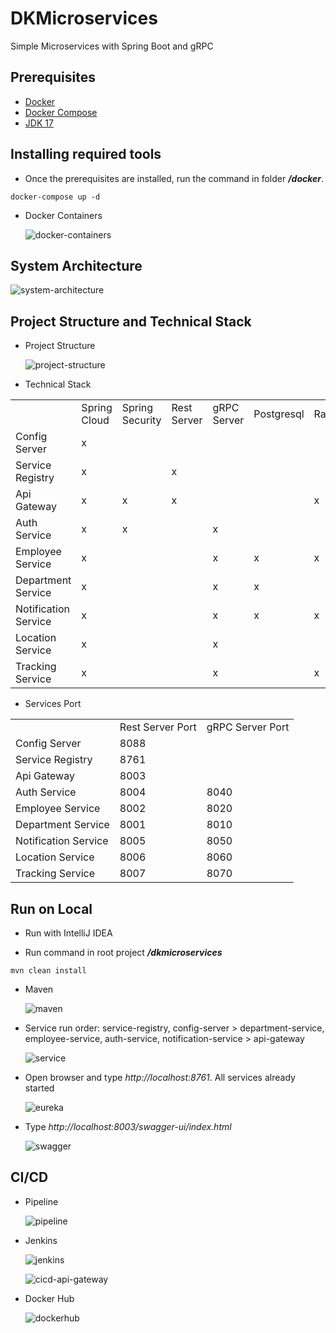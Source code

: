# DKMicroservices

Simple Microservices with Spring Boot and gRPC

## Prerequisites

- [Docker](https://docs.docker.com/engine/install/)
- [Docker Compose](https://docs.docker.com/compose/install/)
- [JDK 17](https://www.oracle.com/java/technologies/javase/jdk17-archive-downloads.html)

## Installing required tools

- Once the prerequisites are installed, run the command in folder ***/docker***.

```
docker-compose up -d
```

- Docker Containers

  ![docker-containers](./docs/docker-containers.png)

## System Architecture

![system-architecture](./docs/system-architecture.png)

## Project Structure and Technical Stack

- Project Structure

  ![project-structure](./docs/project-structure.png)
- Technical Stack

<table>
    <tr>
        <td></td>
        <td>Spring Cloud</td>
        <td>Spring Security</td>
        <td>Rest Server</td>
        <td>gRPC Server</td>
        <td>Postgresql</td>
        <td>RabbitMQ</td>
        <td>ElasticSearch</td>
        <td>Redis</td>
    </tr>
    <tr>
        <td>Config Server</td>
        <td>x</td>
        <td></td>
        <td></td>
        <td></td>
        <td></td>
        <td></td>
        <td></td>
        <td></td>
    </tr>
    <tr>
        <td>Service Registry</td>
        <td>x</td>
        <td></td>
        <td>x</td>
        <td></td>
        <td></td>
        <td></td>
        <td></td>
        <td></td>
    </tr>
    <tr>
        <td>Api Gateway</td>
        <td>x</td>
        <td>x</td>
        <td>x</td>
        <td></td>
        <td></td>
        <td>x</td>
        <td></td>
        <td>x</td>
    </tr>
    <tr>
        <td>Auth Service</td>
        <td>x</td>
        <td>x</td>
        <td></td>
        <td>x</td>
        <td></td>
        <td></td>
        <td></td>
        <td></td>
    </tr>
    <tr>
        <td>Employee Service</td>
        <td>x</td>
        <td></td>
        <td></td>
        <td>x</td>
        <td>x</td>
        <td>x</td>
        <td></td>
        <td></td>
    </tr>
    <tr>
        <td>Department Service</td>
        <td>x</td>
        <td></td>
        <td></td>
        <td>x</td>
        <td>x</td>
        <td></td>
        <td></td>
        <td></td>
    </tr>
    <tr>
        <td>Notification Service</td>
        <td>x</td>
        <td></td>
        <td></td>
        <td>x</td>
        <td>x</td>
        <td>x</td>
        <td></td>
        <td></td>
    </tr>
    <tr>
        <td>Location Service</td>
        <td>x</td>
        <td></td>
        <td></td>
        <td>x</td>
        <td></td>
        <td></td>
        <td></td>
        <td></td>
    </tr>
    <tr>
        <td>Tracking Service</td>
        <td>x</td>
        <td></td>
        <td></td>
        <td>x</td>
        <td></td>
        <td>x</td>
        <td>x</td>
        <td></td>
    </tr>
</table>

- Services Port

<table>
  <tr>
      <td></td>
      <td>Rest Server Port</td>
      <td>gRPC Server Port</td>
  </tr>
  <tr>
      <td>Config Server</td>
      <td>8088</td>
      <td></td>
  </tr>
  <tr>
      <td>Service Registry</td>
      <td>8761</td>
      <td></td>
  </tr>
  <tr>
      <td>Api Gateway</td>
      <td>8003</td>
      <td></td>
  </tr>
  <tr>
      <td>Auth Service</td>
      <td>8004</td>
      <td>8040</td>
  </tr>
  <tr>
      <td>Employee Service</td>
      <td>8002</td>
      <td>8020</td>
  </tr>
  <tr>
      <td>Department Service</td>
      <td>8001</td>
      <td>8010</td>
  </tr>
  <tr>
      <td>Notification Service</td>
      <td>8005</td>
      <td>8050</td>
  </tr>
  <tr>
      <td>Location Service</td>
      <td>8006</td>
      <td>8060</td>
  </tr>
  <tr>
      <td>Tracking Service</td>
      <td>8007</td>
      <td>8070</td>
  </tr>
</table>

## Run on Local

- Run with IntelliJ IDEA

- Run command in root project ***/dkmicroservices***

```
mvn clean install
```

- Maven

  ![maven](./docs/maven.png)

- Service run order: service-registry, config-server > department-service, employee-service, auth-service,
  notification-service > api-gateway

  ![service](./docs/service.png)

- Open browser and type _http://localhost:8761_. All services already started

  ![eureka](./docs/eureka.png)

- Type _http://localhost:8003/swagger-ui/index.html_

  ![swagger](./docs/swagger.png)

## CI/CD

- Pipeline

  ![pipeline](./docs/pipeline.png)

- Jenkins

  ![jenkins](./docs/jenkins.png)

  ![cicd-api-gateway](./docs/cicd-api-gateway.png)

- Docker Hub

  ![dockerhub](./docs/docker-hub.png)